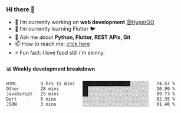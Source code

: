 ### Hi there 👋

<!--
**Aman-zishan/Aman-zishan** is a ✨ _special_ ✨ repository because its `README.md` (this file) appears on your GitHub profile.-->


- 🔭 I’m currently working on **web development** [@HyperGO](https://www.hypergo.in)
- 🌱 I’m currently learning Flutter :bird:
- 💬 Ask me about **Python, Flutter, REST APIs, Git**
- 📫 How to reach me: [click here](https://www.amanzishan.me)
- ⚡ Fun fact: I love food still i'm skinny.

#### :bar_chart: Weekly development breakdown

<!--START_SECTION:waka-->
```text
HTML         3 hrs 15 mins   ██████████████████░░░░░░░   74.57 % 
Other        28 mins         ██░░░░░░░░░░░░░░░░░░░░░░░   10.99 % 
JavaScript   25 mins         ██░░░░░░░░░░░░░░░░░░░░░░░   09.73 % 
Dart         6 mins          ░░░░░░░░░░░░░░░░░░░░░░░░░   02.35 % 
JSON         3 mins          ░░░░░░░░░░░░░░░░░░░░░░░░░   01.48 %
```
<!--END_SECTION:waka-->


